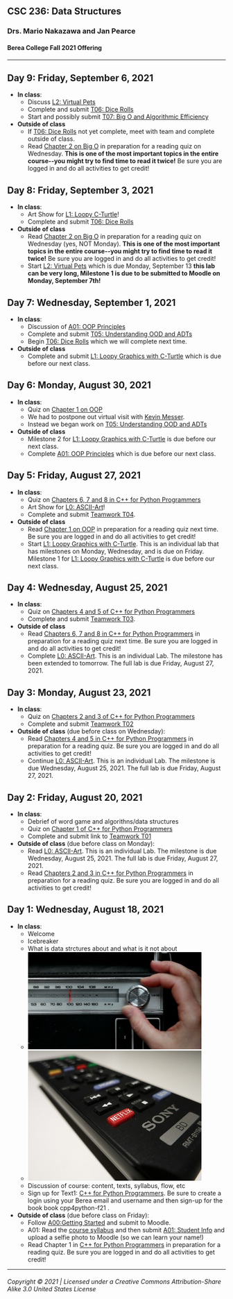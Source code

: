 ## CSC 236: Data Structures
### Drs. Mario Nakazawa and Jan Pearce
#### Berea College Fall 2021 Offering

---
## Day 9: Friday, September 6, 2021
  - **In class**:
    - Discuss [L2: Virtual Pets](https://docs.google.com/document/d/1kYb8aUO5n0pKBxCXIdmLToGcWlauTVjOTpC8k5xuY6E)
    - Complete and submit [T06: Dice Rolls](https://docs.google.com/document/d/1_NSKvTy24AhjQd5ixLgGthsYy15hjKT70aVPaLYtuag)
    - Start and possibly submit [T07: Big O and Algorithmic Efficiency](https://docs.google.com/document/d/185ZJAtxajKhSpLDJy68dqiV4Dsn5mfdcHI-A3HYGcRE)
  - **Outside of class**
    - If [T06: Dice Rolls](https://docs.google.com/document/d/1_NSKvTy24AhjQd5ixLgGthsYy15hjKT70aVPaLYtuag) not yet complete, meet with team and complete outside of class.
    - Read [Chapter 2 on Big O](https://runestone.academy/runestone/assignments/doAssignment?assignment_id=70813) in preparation for a reading quiz on Wednesday. **This is one of the most important topics in the entire course--you might try to find time to read it twice!** Be sure you are logged in and do all activities to get credit!

## Day 8: Friday, September 3, 2021
  - **In class**:
    - Art Show for [L1: Loopy C-Turtle](https://docs.google.com/document/d/1yMQGsJwNXTUsabYNo_k56b9-Jwk1EKFaGgM8e2fVt2c)!
    - Complete and submit [T06: Dice Rolls](https://docs.google.com/document/d/1_NSKvTy24AhjQd5ixLgGthsYy15hjKT70aVPaLYtuag)
  - **Outside of class**
    - Read [Chapter 2 on Big O](https://runestone.academy/runestone/assignments/doAssignment?assignment_id=70813) in preparation for a reading quiz on Wednesday (yes, NOT Monday). **This is one of the most important topics in the entire course--you might try to find time to read it twice!** Be sure you are logged in and do all activities to get credit!
    - Start [L2: Virtual Pets](https://docs.google.com/document/d/1kYb8aUO5n0pKBxCXIdmLToGcWlauTVjOTpC8k5xuY6E) which is due Monday, September 13 **this lab can be very long, Milestone 1 is due to be submitted to Moodle on Monday, September 7th!** 

## Day 7: Wednesday, September 1, 2021
  - **In class**:
    - Discussion of [A01: OOP Principles](https://docs.google.com/document/d/1uH5vpyvL1rCLsmI14D3LIgUo2Q-0fCCdclOz2ZAk1Eg)
    - Complete and submit [T05: Understanding OOD and ADTs](https://docs.google.com/document/d/1ATMtz10pvIA3XUIBjPXr33Iy4wsnADLLU8fUbj8uJC4/edit?usp=sharing)
    - Begin [T06: Dice Rolls](https://docs.google.com/document/d/1_NSKvTy24AhjQd5ixLgGthsYy15hjKT70aVPaLYtuag/edit?usp=sharing) which we will complete next time. 
  - **Outside of class**
    - Complete and submit [L1: Loopy Graphics with C-Turtle](https://docs.google.com/document/d/1yMQGsJwNXTUsabYNo_k56b9-Jwk1EKFaGgM8e2fVt2c) which is due before our next class. 

## Day 6: Monday, August 30, 2021
  - **In class**:
    - Quiz on [Chapter 1 on OOP](https://runestone.academy/runestone/assignments/doAssignment?assignment_id=70812)
    - We had to postpone out virtual visit with [Kevin Messer](https://www.linkedin.com/in/kevinmesser/).
    - Instead we began work on [T05: Understanding OOD and ADTs](https://docs.google.com/document/d/1ATMtz10pvIA3XUIBjPXr33Iy4wsnADLLU8fUbj8uJC4/edit?usp=sharing)
  - **Outside of class**
    - Milestone 2 for [L1: Loopy Graphics with C-Turtle](https://docs.google.com/document/d/1yMQGsJwNXTUsabYNo_k56b9-Jwk1EKFaGgM8e2fVt2c) is due before our next class. 
    - Complete [A01: OOP Principles](https://docs.google.com/document/d/1uH5vpyvL1rCLsmI14D3LIgUo2Q-0fCCdclOz2ZAk1Eg) which is due before our next class.

## Day 5: Friday, August 27, 2021
  - **In class**:
    - Quiz on [Chapters 6, 7 and 8 in C++ for Python Programmers](https://runestone.academy/runestone/assignments/doAssignment?assignment_id=70811)
    - Art Show for [L0: ASCII-Art](https://docs.google.com/document/d/14j_z0Q-HcVHP9KLok0PGk6o7U3wKpC7BN_tygccKfK8/)!
    - Complete and submit [Teamwork T04](https://docs.google.com/document/d/19PSMP2Mwxs5qKD3p54ebrk3Dnb4n7x6KgjU02vLdlJI).
  - **Outside of class**
    - Read [Chapter 1 on OOP](https://runestone.academy/runestone/assignments/doAssignment?assignment_id=70812) in preparation for a reading quiz next time. Be sure you are logged in and do all activities to get credit!
    - Start [L1: Loopy Graphics with C-Turtle](https://docs.google.com/document/d/1yMQGsJwNXTUsabYNo_k56b9-Jwk1EKFaGgM8e2fVt2c). This is an individual lab that has milestones on Monday, Wednesday, and is due on Friday. Milestone 1 for [L1: Loopy Graphics with C-Turtle](https://docs.google.com/document/d/1yMQGsJwNXTUsabYNo_k56b9-Jwk1EKFaGgM8e2fVt2c) is due before our next class. 

## Day 4: Wednesday, August 25, 2021
  - **In class**:
    - Quiz on [Chapters 4 and 5 of C++ for Python Programmers](https://runestone.academy/runestone/assignments/doAssignment?assignment_id=70810)
    - Complete and submit [Teamwork T03](https://docs.google.com/document/d/1T0BS2SzKxoOXg_EpfDCpFd8UG219_Jbqzl8W1kogtcc).
  - **Outside of class**
    - Read [Chapters 6, 7 and 8 in C++ for Python Programmers](https://runestone.academy/runestone/assignments/doAssignment?assignment_id=70811) in preparation for a reading quiz next time. Be sure you are logged in and do all activities to get credit!
    - Complete [L0: ASCII-Art](https://docs.google.com/document/d/14j_z0Q-HcVHP9KLok0PGk6o7U3wKpC7BN_tygccKfK8/edit?usp=sharing). This is an individual Lab. The milestone has been extended to tomorrow. The full lab is due Friday, August 27, 2021.

## Day 3: Monday, August 23, 2021
  - **In class**:
    - Quiz on [Chapters 2 and 3 of C++ for Python Programmers](https://runestone.academy/runestone/assignments/doAssignment?assignment_id=70809)
    - Complete and submit [Teamwork T02](https://docs.google.com/document/d/1fB24sIofHbsWZ2xJAQzCJ_RoIkfUhXZWYb0XJSjhAKQ/edit?usp=sharing)
  - **Outside of class** (due before class on Wednesday):
    - Read [Chapters 4 and 5 in C++ for Python Programmers](https://runestone.academy/runestone/assignments/doAssignment?assignment_id=70810) in preparation for a reading quiz. Be sure you are logged in and do all activities to get credit!
    - Continue [L0: ASCII-Art](https://docs.google.com/document/d/14j_z0Q-HcVHP9KLok0PGk6o7U3wKpC7BN_tygccKfK8/edit?usp=sharing). This is an individual Lab. The milestone is due Wednesday, August 25, 2021. The full lab is due Friday, August 27, 2021.

## Day 2: Friday, August 20, 2021
  - **In class**:
    - Debrief of word game and algorithns/data structures
    - Quiz on [Chapter 1 of C++ for Python Programmers](https://runestone.academy/runestone/assignments/doAssignment?assignment_id=70803)
    - Complete and submit link to [Teamwork T01](https://docs.google.com/document/d/1Bz1sbwxid1ydkSHaO5nDMpMgzwa29Py6zzTlWGUvBzM/edit?usp=sharing)
  - **Outside of class** (due before class on Monday):
    - Read [L0: ASCII-Art](https://docs.google.com/document/d/14j_z0Q-HcVHP9KLok0PGk6o7U3wKpC7BN_tygccKfK8/edit?usp=sharing). This is an individual Lab. The milestone is due Wednesday, August 25, 2021. The full lab is due Friday, August 27, 2021.
    - Read [Chapters 2 and 3 in C++ for Python Programmers](https://runestone.academy/runestone/assignments/doAssignment?assignment_id=70809) in preparation for a reading quiz. Be sure you are logged in and do all activities to get credit!

## Day 1: Wednesday, August 18, 2021
  - **In class**:
    - Welcome
    - Icebreaker
    - What is data strctures about and what is it not about
    - ![old style car radio tuner](radiotuner.jpg "old style car radio tuner")
    - ![TV remote](remote.jpg "TV remoter")
    - Discussion of course: content, texts, syllabus, flow, etc
    - Sign up for Text1: [C++ for Python Programmers](https://runestone.academy). Be sure to create a login using your Berea email and username and then sign-up for the book book cpp4python-f21 .
  - **Outside of class** (due before class on Friday):
    - Follow [A00:Getting Started](https://docs.google.com/document/d/12iJBToSMk2A1n2mSdAmwKnFEpFVlnLz73ulsyt0htNM/edit?usp=sharing) and submit to Moodle.
    - A01: Read the [course syllabus](https://docs.google.com/document/d/1HzKeylmh8SaOMksxp-3EqWgOQirWucAsTJuKgoxLAQg/edit?usp=sharing) and then submit [A01: Student Info](https://docs.google.com/forms/d/e/1FAIpQLScuvQrux6UV6nGa2h7TE8SXFqf64amCHbe4lU5FfIJgMErhFw/viewform?usp=sf_link) and upload a selfie photo to Moodle (so we can learn your name!)
    - Read Chapter 1 in [C++ for Python Programmers](https://runestone.academy/runestone/assignments/doAssignment?assignment_id=70803) in preparation for a reading quiz. Be sure you are logged in and do all activities to get credit!


---
###### Copyright © 2021 | Licensed under a Creative Commons Attribution-Share Alike 3.0 United States License
